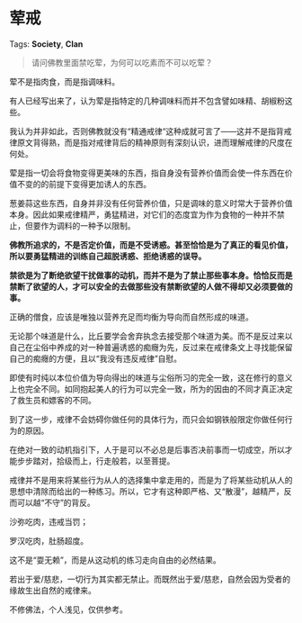# 荤戒

Tags: **Society**, **Clan**

> 请问佛教里面禁吃荤，为何可以吃素而不可以吃荤？



荤不是指肉食，而是指调味料。

有人已经写出来了，认为荤是指特定的几种调味料而并不包含譬如味精、胡椒粉这些。

我认为并非如此，否则佛教就没有“精通戒律“这种成就可言了——这并不是指背戒律原文背得熟，而是指对戒律背后的精神原则有深刻认识，进而理解戒律的尺度在何处。

荤是指一切会将食物变得更美味的东西，指自身没有营养价值而会使一件东西在价值不变的的前提下变得更加诱人的东西。

葱姜蒜这些东西，自身并非没有任何营养价值，只是调味的意义时常大于营养价值本身。因此如果戒律精严，勇猛精进，对它们的态度宜为作为食物的一种并不禁止，但要作为调料的一种予以限制。

**佛教所追求的，不是否定价值，而是不受诱惑。甚至恰恰是为了真正的看见价值，所以要勇猛精进的训练自己超脱诱惑、拒绝诱惑的误导。**

**禁欲是为了断绝欲望干扰做事的动机，而并不是为了禁止那些事本身。恰恰反而是禁断了欲望的人，才可以安全的去做那些没有禁断欲望的人做不得却又必须要做的事。**

  


正确的僧食，应该是唯独以营养充足而均衡为导向而自然形成的味道。

无论那个味道是什么，比丘要学会舍弃执念去接受那个味道为美。而不是反过来以自己在尘俗中养成的对一种普遍诱惑的痴癮为先，反过来在戒律条文上寻找能保留自己的痴癮的方便，且以“我没有违反戒律”自慰。

即使有时纯以本位价值为导向得出的味道与尘俗所习的完全一致，这在修行的意义上也完全不同。如同抱起美人的行为可以完全一致，所为的因由的不同才真正决定了救生员和嫖客的不同。

到了这一步，戒律不会妨碍你做任何的具体行为，而只会如钢铁般限定你做任何行为的原因。

在绝对一致的动机指引下，人于是可以不必总是后事否决前事而一切成空，所以才能步步踏对，拾级而上，行走般若，以至菩提。

戒律并不是用来将某些行为从人的选择集中拿走用的，而是为了将某些动机从人的思想中清除而给出的一种练习。所以，它才有这种即严格、又“散漫”，越精严，反而可以越“不守”的背反。

沙弥吃肉，违戒当罚；

罗汉吃肉，肚肠超度。

这不是“耍无赖”，而是从这动机的练习走向自由的必然结果。

若出于爱/慈悲，一切行为其实都无禁止。而既然出于爱/慈悲，自然会因为受者的缘故生出自然的戒律来。

不修佛法，个人浅见，仅供参考。



